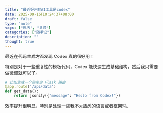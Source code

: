 ```yaml
---
title: "最近好用的AI工具是codex"
date: 2025-09-16T10:24:37+08:00
draft: false
type: "note"
tags: ["思考", "灵感"]
categories: ["随手记"]
description: ""
thought: true
---
```


最近在代码生成方面发现 Codex 真的很好用！

特别是对于一些重复性的模板代码，Codex 能快速生成基础结构，然后我只需要做微调就可以了。

```python
# 比如生成一个简单的 Flask 路由
@app.route('/api/data')
def get_data():
    return jsonify({"message": "Hello from Codex!"})
```

效率提升很明显，特别是处理一些我不太熟悉的语言或者框架时。
